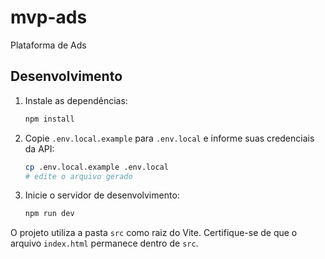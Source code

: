 # mvp-ads
Plataforma de Ads

## Desenvolvimento

1. Instale as dependências:
   ```bash
   npm install
   ```

2. Copie `.env.local.example` para `.env.local` e informe suas credenciais da API:
   ```bash
   cp .env.local.example .env.local
   # edite o arquivo gerado
   ```

3. Inicie o servidor de desenvolvimento:
   ```bash
   npm run dev
   ```

O projeto utiliza a pasta `src` como raiz do Vite. Certifique-se de que o arquivo
`index.html` permanece dentro de `src`.

